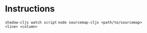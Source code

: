 # Instructions

`shadow-cljs watch script`
`node sourcemap-cljs <path/to/sourcemap> <line> <column>`

